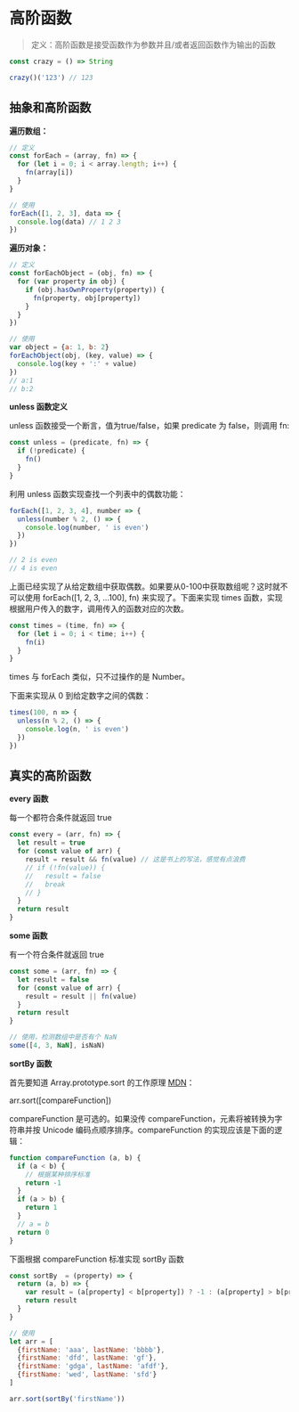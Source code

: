 # 高阶函数

> 定义：高阶函数是接受函数作为参数并且/或者返回函数作为输出的函数

```js
const crazy = () => String

crazy()('123') // 123
```

## 抽象和高阶函数

**遍历数组：**

```js
// 定义
const forEach = (array, fn) => {
  for (let i = 0; i < array.length; i++) {
    fn(array[i])
  }
}

// 使用
forEach([1, 2, 3], data => {
  console.log(data) // 1 2 3
})
```

**遍历对象：**

```js
// 定义
const forEachObject = (obj, fn) => {
  for (var property in obj) {
    if (obj.hasOwnProperty(property)) {
      fn(property, obj[property])
    }
  }
})

// 使用
var object = {a: 1, b: 2}
forEachObject(obj, (key, value) => {
  console.log(key + ':' + value)
})
// a:1
// b:2
```

**unless 函数定义**

unless 函数接受一个断言，值为true/false，如果 predicate 为 false，则调用 fn:

```js
const unless = (predicate, fn) => {
  if (!predicate) {
    fn()
  }
}
```

利用 unless 函数实现查找一个列表中的偶数功能：

```js
forEach([1, 2, 3, 4], number => {
  unless(number % 2, () => {
    console.log(number, ' is even')
  })
})

// 2 is even
// 4 is even
```

上面已经实现了从给定数组中获取偶数。如果要从0-100中获取数组呢？这时就不可以使用 forEach([1, 2, 3, ...100], fn) 来实现了。下面来实现 times 函数，实现根据用户传入的数字，调用传入的函数对应的次数。

```js
const times = (time, fn) => {
  for (let i = 0; i < time; i++) {
    fn(i)
  }
}
```

times 与 forEach 类似，只不过操作的是 Number。

下面来实现从 0 到给定数字之间的偶数：

```js
times(100, n => {
  unless(n % 2, () => {
    console.log(n, ' is even')
  })
})
```

## 真实的高阶函数

**every 函数**

每一个都符合条件就返回 true

```js
const every = (arr, fn) => {
  let result = true
  for (const value of arr) {
    result = result && fn(value) // 这是书上的写法，感觉有点浪费
    // if (!fn(value)) {
    //   result = false
    //   break
    // }
  }
  return result
}
```

**some 函数**

有一个符合条件就返回 true

```js
const some = (arr, fn) => {
  let result = false
  for (const value of arr) {
    result = result || fn(value)
  }
  return result
}

// 使用，检测数组中是否有个 NaN
some([4, 3, NaN], isNaN)
```

**sortBy 函数**

首先要知道 Array.prototype.sort 的工作原理 [MDN](https://developer.mozilla.org/en-US/docs/Web/JavaScript/Reference/Global_Objects/Array/sort)：

arr.sort([compareFunction])

compareFunction 是可选的。如果没传 compareFunction，元素将被转换为字符串并按 Unicode 编码点顺序排序。compareFunction 的实现应该是下面的逻辑：

```js
function compareFunction (a, b) {
  if (a < b) {
    // 根据某种排序标准
    return -1
  }
  if (a > b) {
    return 1
  }
  // a = b
  return 0
}
```

下面根据 compareFunction 标准实现 sortBy 函数

```js
const sortBy  = (property) => {
  return (a, b) => {
    var result = (a[property] < b[property]) ? -1 : (a[property] > b[property]) ? 1 : 0
    return result
  }
}

// 使用
let arr = [
  {firstName: 'aaa', lastName: 'bbbb'},
  {firstName: 'dfd', lastName: 'gf'},
  {firstName: 'gdga', lastName: 'afdf'},
  {firstName: 'wed', lastName: 'sfd'}
]

arr.sort(sortBy('firstName'))
```

<!-- done -->